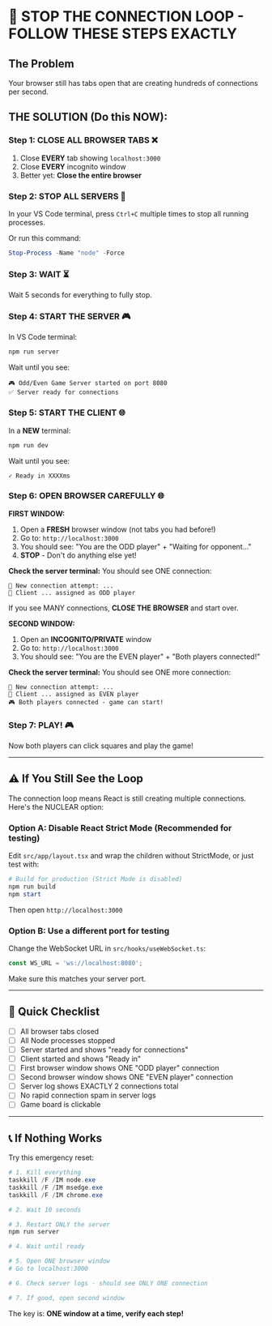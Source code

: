 # 🚨 STOP THE CONNECTION LOOP - FOLLOW THESE STEPS EXACTLY

## The Problem
Your browser still has tabs open that are creating hundreds of connections per second.

## THE SOLUTION (Do this NOW):

### Step 1: CLOSE ALL BROWSER TABS ❌
1. Close **EVERY** tab showing `localhost:3000`
2. Close **EVERY** incognito window
3. Better yet: **Close the entire browser**

### Step 2: STOP ALL SERVERS 🛑
In your VS Code terminal, press `Ctrl+C` multiple times to stop all running processes.

Or run this command:
```powershell
Stop-Process -Name "node" -Force
```

### Step 3: WAIT ⏳
Wait 5 seconds for everything to fully stop.

### Step 4: START THE SERVER 🎮
In VS Code terminal:
```powershell
npm run server
```

Wait until you see:
```
🎮 Odd/Even Game Server started on port 8080
✅ Server ready for connections
```

### Step 5: START THE CLIENT 🌐
In a **NEW** terminal:
```powershell
npm run dev
```

Wait until you see:
```
✓ Ready in XXXXms
```

### Step 6: OPEN BROWSER CAREFULLY 🌐

**FIRST WINDOW:**
1. Open a **FRESH** browser window (not tabs you had before!)
2. Go to: `http://localhost:3000`
3. You should see: "You are the ODD player" + "Waiting for opponent..."
4. **STOP** - Don't do anything else yet!

**Check the server terminal:** You should see ONE connection:
```
🔌 New connection attempt: ...
👤 Client ... assigned as ODD player
```

If you see MANY connections, **CLOSE THE BROWSER** and start over.

**SECOND WINDOW:**
1. Open an **INCOGNITO/PRIVATE** window
2. Go to: `http://localhost:3000`
3. You should see: "You are the EVEN player" + "Both players connected!"

**Check the server terminal:** You should see ONE more connection:
```
🔌 New connection attempt: ...
👤 Client ... assigned as EVEN player
🎮 Both players connected - game can start!
```

### Step 7: PLAY! 🎮
Now both players can click squares and play the game!

---

## ⚠️ If You Still See the Loop

The connection loop means React is still creating multiple connections. Here's the NUCLEAR option:

### Option A: Disable React Strict Mode (Recommended for testing)

Edit `src/app/layout.tsx` and wrap the children without StrictMode, or just test with:

```powershell
# Build for production (Strict Mode is disabled)
npm run build
npm start
```

Then open `http://localhost:3000`

### Option B: Use a different port for testing

Change the WebSocket URL in `src/hooks/useWebSocket.ts`:
```typescript
const WS_URL = 'ws://localhost:8080';
```

Make sure this matches your server port.

---

## 🎯 Quick Checklist

- [ ] All browser tabs closed
- [ ] All Node processes stopped
- [ ] Server started and shows "ready for connections"  
- [ ] Client started and shows "Ready in"
- [ ] First browser window shows ONE "ODD player" connection
- [ ] Second browser window shows ONE "EVEN player" connection
- [ ] Server log shows EXACTLY 2 connections total
- [ ] No rapid connection spam in server logs
- [ ] Game board is clickable

---

## 📞 If Nothing Works

Try this emergency reset:

```powershell
# 1. Kill everything
taskkill /F /IM node.exe
taskkill /F /IM msedge.exe
taskkill /F /IM chrome.exe

# 2. Wait 10 seconds

# 3. Restart ONLY the server
npm run server

# 4. Wait until ready

# 5. Open ONE browser window
# Go to localhost:3000

# 6. Check server logs - should see ONLY ONE connection

# 7. If good, open second window
```

The key is: **ONE window at a time, verify each step!**
